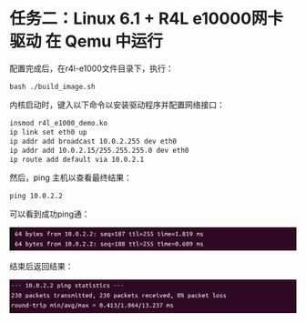 # 任务二：Linux 6.1 + R4L e10000网卡驱动 在 Qemu 中运行

配置完成后，在r4l-e1000文件目录下，执行：

```shell
bash ./build_image.sh
```

内核启动时，键入以下命令以安装驱动程序并配置网络接口：

```shell
insmod r4l_e1000_demo.ko
ip link set eth0 up
ip addr add broadcast 10.0.2.255 dev eth0
ip addr add 10.0.2.15/255.255.255.0 dev eth0 
ip route add default via 10.0.2.1 
```

然后，ping 主机以查看最终结果：

```shell
ping 10.0.2.2
```

可以看到成功ping通：

![picture](assert/task3.3.1.png)

结束后返回结果：

![picture](assert/task3.3.2.png)
